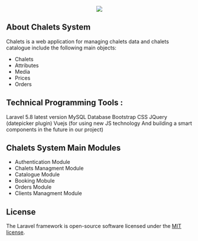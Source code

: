<p align="center"><img src="https://laravel.com/assets/img/components/logo-laravel.svg"></p>

## About Chalets System

Chalets is a web application for managing chalets data and chalets catalogue include the following main objects:
 
- Chalets  
- Attributes 
- Media  
- Prices    
- Orders 

## Technical Programming Tools  :  
   Laravel 5.8  latest version
   MySQL Database
   Bootstrap CSS 
   JQuery  (datepicker plugin)
   Vuejs  (for using new JS technology And building a smart components in the future in our project)   
   
## Chalets System Main Modules
- Authentication Module
- Chalets Managment Module
- Catalogue Module
- Booking  Mobule  
- Orders Module
- Clients Managment Module


## License

The Laravel framework is open-source software licensed under the [MIT license](https://opensource.org/licenses/MIT).

